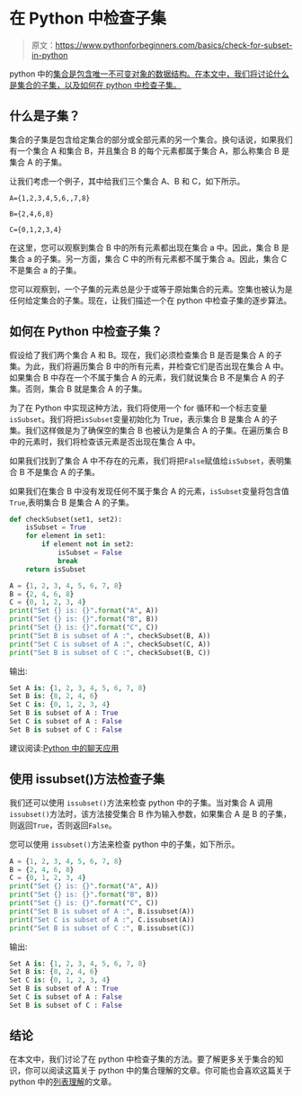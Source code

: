# 在 Python 中检查子集

> 原文：<https://www.pythonforbeginners.com/basics/check-for-subset-in-python>

python 中的[集合是包含唯一不可变对象的数据结构。在本文中，我们将讨论什么是集合的子集，以及如何在 python 中检查子集。](https://www.pythonforbeginners.com/basics/set-operations-in-python)

## 什么是子集？

集合的子集是包含给定集合的部分或全部元素的另一个集合。换句话说，如果我们有一个集合 A 和集合 B，并且集合 B 的每个元素都属于集合 A，那么称集合 B 是集合 A 的子集。

让我们考虑一个例子，其中给我们三个集合 A、B 和 C，如下所示。

`A={1,2,3,4,5,6,,7,8}`

`B={2,4,6,8}`

`C={0,1,2,3,4}`

在这里，您可以观察到集合 B 中的所有元素都出现在集合 a 中。因此，集合 B 是集合 a 的子集。另一方面，集合 C 中的所有元素都不属于集合 a。因此，集合 C 不是集合 a 的子集。

您可以观察到，一个子集的元素总是少于或等于原始集合的元素。空集也被认为是任何给定集合的子集。现在，让我们描述一个在 python 中检查子集的逐步算法。

## 如何在 Python 中检查子集？

假设给了我们两个集合 A 和 B。现在，我们必须检查集合 B 是否是集合 A 的子集。为此，我们将遍历集合 B 中的所有元素，并检查它们是否出现在集合 A 中。如果集合 B 中存在一个不属于集合 A 的元素，我们就说集合 B 不是集合 A 的子集。否则，集合 B 就是集合 A 的子集。

为了在 Python 中实现这种方法，我们将使用一个 for 循环和一个标志变量`isSubset`。我们将把`isSubset`变量初始化为 True，表示集合 B 是集合 A 的子集。我们这样做是为了确保空的集合 B 也被认为是集合 A 的子集。在遍历集合 B 中的元素时，我们将检查该元素是否出现在集合 A 中。

如果我们找到了集合 A 中不存在的元素，我们将把`False`赋值给`isSubset`，表明集合 B 不是集合 A 的子集。

如果我们在集合 B 中没有发现任何不属于集合 A 的元素，`isSubset`变量将包含值`True`,表明集合 B 是集合 A 的子集。

```py
def checkSubset(set1, set2):
    isSubset = True
    for element in set1:
        if element not in set2:
            isSubset = False
            break
    return isSubset

A = {1, 2, 3, 4, 5, 6, 7, 8}
B = {2, 4, 6, 8}
C = {0, 1, 2, 3, 4}
print("Set {} is: {}".format("A", A))
print("Set {} is: {}".format("B", B))
print("Set {} is: {}".format("C", C))
print("Set B is subset of A :", checkSubset(B, A))
print("Set C is subset of A :", checkSubset(C, A))
print("Set B is subset of C :", checkSubset(B, C))
```

输出:

```py
Set A is: {1, 2, 3, 4, 5, 6, 7, 8}
Set B is: {8, 2, 4, 6}
Set C is: {0, 1, 2, 3, 4}
Set B is subset of A : True
Set C is subset of A : False
Set B is subset of C : False
```

建议阅读:[Python 中的聊天应用](https://codinginfinite.com/python-chat-application-tutorial-source-code/)

## 使用 issubset()方法检查子集

我们还可以使用 `issubset()`方法来检查 python 中的子集。当对集合 A 调用 `issubset()`方法时，该方法接受集合 B 作为输入参数，如果集合 A 是 B 的子集，则返回`True`，否则返回`False`。

您可以使用 `issubset()`方法来检查 python 中的子集，如下所示。

```py
A = {1, 2, 3, 4, 5, 6, 7, 8}
B = {2, 4, 6, 8}
C = {0, 1, 2, 3, 4}
print("Set {} is: {}".format("A", A))
print("Set {} is: {}".format("B", B))
print("Set {} is: {}".format("C", C))
print("Set B is subset of A :", B.issubset(A))
print("Set C is subset of A :", C.issubset(A))
print("Set B is subset of C :", B.issubset(C))
```

输出:

```py
Set A is: {1, 2, 3, 4, 5, 6, 7, 8}
Set B is: {8, 2, 4, 6}
Set C is: {0, 1, 2, 3, 4}
Set B is subset of A : True
Set C is subset of A : False
Set B is subset of C : False
```

## 结论

在本文中，我们讨论了在 python 中检查子集的方法。要了解更多关于集合的知识，你可以阅读这篇关于 python 中的集合理解的文章。你可能也会喜欢这篇关于 python 中的[列表理解](https://www.pythonforbeginners.com/basics/list-comprehensions-in-python)的文章。